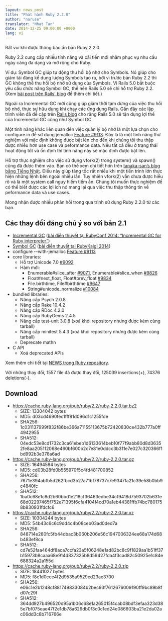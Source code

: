 ```yaml
---
layout: news_post
title: "Phát hành Ruby 2.2.0"
author: "naruse"
translator: "Nhat Tan"
date: 2014-12-25 09:00:00 +0000
lang: vi
---
```


Rất vui khi được thông báo ấn bản Ruby 2.2.0.

Ruby 2.2 cung cấp nhiều tính năng và cải tiến mới nhằm phục vụ nhu cầu ngày càng đa dạng và mở rộng cho Ruby.

Ví dụ: Symbol GC giúp tự động thu hồi bộ nhớ cho Symbols. Nó giúp cho giảm tải
đáng kể dung lượng Symbols tạo ra, bởi vì trước bản Ruby 2.2 thì GC không thể
thu hồi bộ nhớ sử dụng của Symbols. Vì Rails 5.0 bắt buộc yêu cầu chức năng
Symbol GC, thế nên Rails 5.0 sẽ chỉ hỗ trợ Ruby 2.2.
(Xem [bài post trên Rails' blog](http://weblog.rubyonrails.org/2014/12/19/Rails-4-2-final/)
để thêm chi tiết.)

Ngoài ra Incremental GC mới cũng giúp giảm thời tạm dừng của việc thu hồi bộ
nhớ, thực sự hữu dụng khi chạy các ứng dụng Rails. Gần đây các lập trình viên đã đề cập trên [Rails blog](http://weblog.rubyonrails.org/) cho rằng Rails 5.0 sẽ tận dụng lợi thế của Incremental GC cũng như Symbol GC.

Một tính năng khác liên quan đến việc quản lý bộ nhớ là một lựa chọn cho
configure.in để sử dụng jemalloc
[Feature #9113](https://bugs.ruby-lang.org/issues/9113).
Đây là là một tính năng thử nghiệm với mặc định không được bật lên cho đến khi chúng tôi thu thập được nhiều hơn use case và peformance data. Nếu tất cả đều ở
trạng thái hoạt động tốt và ổn định thì tính năng này sẽ mặc định được bật lên.

Hỗ trợ thực nghiệm cho việc sử dụng vfork(2) trong system() và spawn() cũng đã được thêm vào. Bạn có thể xem chi tiết hơn trên [tanaka-san’s blog bằng Tiếng Nhật](http://www.a-k-r.org/d/2014-09.html#a2014_09_06). Điều này giúp tăng tốc rất nhiều khi một tiến trình lớn thực hiện những lệnh bên ngoài nhiều lần. Tuy nhiên vfork(2) vẫn chưa được hiểu rõ và là một system call nguy hiểm tiềm ẩn. Chúng tôi muốn thực nghiệm để có thể biết được các lợi ích nó mang lại qua việc thu thập thông tin về peformance data và use cases.

Mong nhận được nhiều phản hồi trong qua trình sử dụng Ruby 2.2.0 từ các bạn.

## Các thay đổi đáng chú ý so với bản 2.1

* [Incremental GC](https://bugs.ruby-lang.org/issues/10137)
  ([bài diễn thuyết tại RubyConf 2014: “Incremental GC for Ruby interpreter”](http://www.atdot.net/~ko1/activities/2014_rubyconf_pub.pdf))
* [Symbol GC](https://bugs.ruby-lang.org/issues/9634)
  ([bài diễn thuyết tại RubyKaigi 2014](http://www.slideshare.net/authorNari/symbol-gc))
* configure --with-jemalloc [Feature #9113](https://bugs.ruby-lang.org/issues/9113)
* core libraries:
  * Hỗ trợ Unicode 7.0 [#9092](https://bugs.ruby-lang.org/issues/9092)
  * Hàm mới:
    * Enumerable#slice_after [#9071](https://bugs.ruby-lang.org/issues/9071), Enumerable#slice_when [#9826](https://bugs.ruby-lang.org/issues/9826)
    * Float#next_float, Float#prev_float [#9834](https://bugs.ruby-lang.org/issues/9834)
    * File.birthtime, File#birthtime [#9647](https://bugs.ruby-lang.org/issues/9647)
    * String#unicode_normalize [#10084](https://bugs.ruby-lang.org/issues/10084)
* bundled libraries:
  * Nâng cấp Psych 2.0.8
  * Nâng cấp Rake 10.4.2
  * Nâng cấp RDoc 4.2.0
  * Nâng cấp RubyGems 2.4.5
  * Nâng cấp test-unit 3.0.8 (xoá khỏi repository nhưng được kèm cùng tarball)
  * Nâng cấp minitest 5.4.3 (xoá khỏi repository nhưng được kèm cùng tarball)
  * Deprecate mathn
* C API
  * Xoá deprecated APIs

Xem thêm chi tiết tại
[NEWS trong Ruby repository](https://github.com/ruby/ruby/blob/v2_2_0/NEWS).

Với những thay đổi, 1557 file đã được thay đổi, 125039 insertions(+), 74376 deletions(-).

## Download

* <https://cache.ruby-lang.org/pub/ruby/2.2/ruby-2.2.0.tar.bz2>
  * SIZE:   13304042 bytes
  * MD5:    d03cd4690fec1fff81d096d1c1255fde
  * SHA256: 1c031137999f832f86be366a71155113675b72420830ce432b777a0ff4942955
  * SHA512: 04edc53e8cd1732c3ca61ebeb1d6133614beb10f77f9abb80d8d36352fe8aa205112068e460bf600b2c7e81e0ddcc3b311e7e027c320366f1bd992b3e378a6ad
* <https://cache.ruby-lang.org/pub/ruby/2.2/ruby-2.2.0.tar.gz>
  * SIZE:   16494584 bytes
  * MD5:    cd03b28fd0b555970f5c4fd481700852
  * SHA256: 7671e394abfb5d262fbcd3b27a71bf78737c7e9347fa21c39e58b0bb9c4840fc
  * SHA512: 1ba0c68e1c8d2b60bbd1e218cf36463edbe34cf9418d7593702b631e68d02297465f752e71395f6cfa4104f4cd70a1eb44381ffb74bc7801758b830931fdcfc6
* <https://cache.ruby-lang.org/pub/ruby/2.2/ruby-2.2.0.tar.xz>
  * SIZE:   10304244 bytes
  * MD5:    54b43c6c6c9dd4c4b08ceb03ad0ded7a
  * SHA256: 848714e280fc5fb44dbac3b060b206e56c1947006324ee68a174d68b483ef8ca
  * SHA512: cd7e52faa464df8aca7ccfa23a5f06248e1ad82bc8c9f1829aa1b51ff37b15973b8caaa68e914d837325b8d59427fda4f3cad82c50925e1c84e688324a2a155d
* <https://cache.ruby-lang.org/pub/ruby/2.2/ruby-2.2.0.zip>
  * SIZE:   18441027 bytes
  * MD5:    f8e1d0cee4f2d9535a9529ed23ae3700
  * SHA256: e06c1e2b1248cf881749833084b2bec93f7612676009190ff9bc89b8fd07c29f
  * SHA512: 364dd927b496520d95a1b06c68e1a265015f4cab08bdf3efaa323d385e7bf075eae47f2e1db78a629db0f3c0c1ed24e086603ba21e2da02ac06dd3c8b716766e
